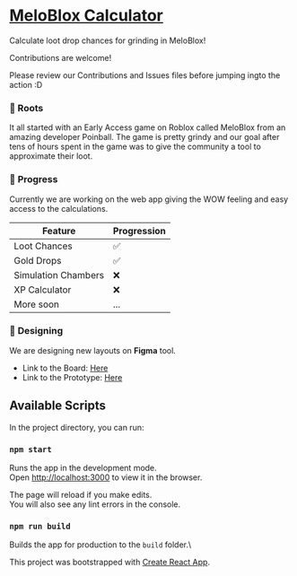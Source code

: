 # [MeloBlox Calculator](https://tacheometry.github.io/meloblox-calculator)

Calculate loot drop chances for grinding in MeloBlox!

Contributions are welcome!

Please review our Contributions and Issues files before jumping ingto the action :D


### 🌱 Roots

It all started with an Early Access game on Roblox called MeloBlox from an amazing developer Poinball. The game is pretty grindy and our goal after tens of hours spent in the game was to give the community a tool to approximate their loot.


### 🌳 __Progress__

Currently we are working on the web app giving the WOW feeling and easy access to the calculations.

| Feature | Progression        |
| ------- | ------------------ |
| Loot Chances | ✅ |
| Gold Drops | ✅ |
| Simulation Chambers | :x: |
| XP Calculator | :x: |
| More soon | ... |


### 🎨 __Designing__

We are designing new layouts on **Figma** tool.

- Link to the Board: [Here](https://www.figma.com/file/NSLJ87s4NLjS5QRrkNUZhm/MeloBlox-Sketches?node-id=0%3A1)
- Link to the Prototype: [Here](https://www.figma.com/proto/NSLJ87s4NLjS5QRrkNUZhm/MeloBlox-Sketches?node-id=1%3A9&scaling=scale-down)



## Available Scripts

In the project directory, you can run:

### `npm start`

Runs the app in the development mode.\
Open [http://localhost:3000](http://localhost:3000) to view it in the browser.

The page will reload if you make edits.\
You will also see any lint errors in the console.
### `npm run build`

Builds the app for production to the `build` folder.\

This project was bootstrapped with [Create React App](https://github.com/facebook/create-react-app).

